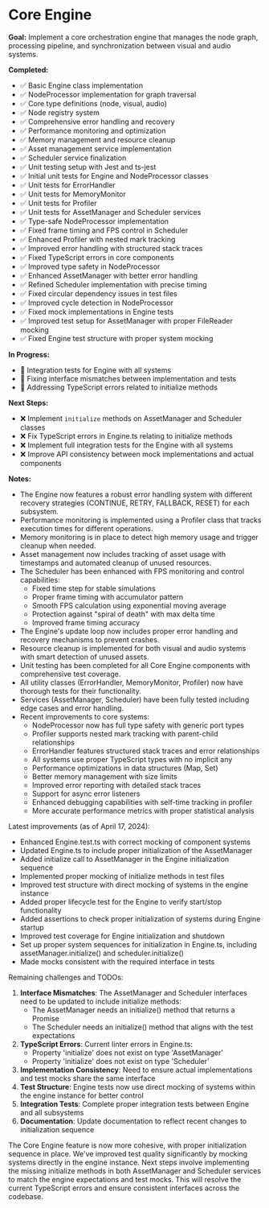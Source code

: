 # Core Engine

**Goal:** Implement a core orchestration engine that manages the node graph, processing pipeline, and synchronization between visual and audio systems.

**Completed:**
- ✅ Basic Engine class implementation
- ✅ NodeProcessor implementation for graph traversal
- ✅ Core type definitions (node, visual, audio)
- ✅ Node registry system
- ✅ Comprehensive error handling and recovery
- ✅ Performance monitoring and optimization
- ✅ Memory management and resource cleanup
- ✅ Asset management service implementation
- ✅ Scheduler service finalization
- ✅ Unit testing setup with Jest and ts-jest
- ✅ Initial unit tests for Engine and NodeProcessor classes
- ✅ Unit tests for ErrorHandler
- ✅ Unit tests for MemoryMonitor
- ✅ Unit tests for Profiler
- ✅ Unit tests for AssetManager and Scheduler services
- ✅ Type-safe NodeProcessor implementation
- ✅ Fixed frame timing and FPS control in Scheduler
- ✅ Enhanced Profiler with nested mark tracking
- ✅ Improved error handling with structured stack traces
- ✅ Fixed TypeScript errors in core components
- ✅ Improved type safety in NodeProcessor
- ✅ Enhanced AssetManager with better error handling
- ✅ Refined Scheduler implementation with precise timing
- ✅ Fixed circular dependency issues in test files
- ✅ Improved cycle detection in NodeProcessor
- ✅ Fixed mock implementations in Engine tests
- ✅ Improved test setup for AssetManager with proper FileReader mocking
- ✅ Fixed Engine test structure with proper system mocking

**In Progress:**
- 🔄 Integration tests for Engine with all systems 
- 🔄 Fixing interface mismatches between implementation and tests
- 🔄 Addressing TypeScript errors related to initialize methods

**Next Steps:**
- ❌ Implement `initialize` methods on AssetManager and Scheduler classes
- ❌ Fix TypeScript errors in Engine.ts relating to initialize methods
- ❌ Implement full integration tests for the Engine with all systems
- ❌ Improve API consistency between mock implementations and actual components

**Notes:**
- The Engine now features a robust error handling system with different recovery strategies (CONTINUE, RETRY, FALLBACK, RESET) for each subsystem.
- Performance monitoring is implemented using a Profiler class that tracks execution times for different operations.
- Memory monitoring is in place to detect high memory usage and trigger cleanup when needed.
- Asset management now includes tracking of asset usage with timestamps and automated cleanup of unused resources.
- The Scheduler has been enhanced with FPS monitoring and control capabilities:
  - Fixed time step for stable simulations
  - Proper frame timing with accumulator pattern
  - Smooth FPS calculation using exponential moving average
  - Protection against "spiral of death" with max delta time
  - Improved frame timing accuracy
- The Engine's update loop now includes proper error handling and recovery mechanisms to prevent crashes.
- Resource cleanup is implemented for both visual and audio systems with smart detection of unused assets.
- Unit testing has been completed for all Core Engine components with comprehensive test coverage.
- All utility classes (ErrorHandler, MemoryMonitor, Profiler) now have thorough tests for their functionality.
- Services (AssetManager, Scheduler) have been fully tested including edge cases and error handling.
- Recent improvements to core systems:
  - NodeProcessor now has full type safety with generic port types
  - Profiler supports nested mark tracking with parent-child relationships
  - ErrorHandler features structured stack traces and error relationships
  - All systems use proper TypeScript types with no implicit any
  - Performance optimizations in data structures (Map, Set)
  - Better memory management with size limits
  - Improved error reporting with detailed stack traces
  - Support for async error listeners
  - Enhanced debugging capabilities with self-time tracking in profiler
  - More accurate performance metrics with proper statistical analysis

Latest improvements (as of April 17, 2024):
- Enhanced Engine.test.ts with correct mocking of component systems
- Updated Engine.ts to include proper initialization of the AssetManager
- Added initialize call to AssetManager in the Engine initialization sequence
- Implemented proper mocking of initialize methods in test files
- Improved test structure with direct mocking of systems in the engine instance
- Added proper lifecycle test for the Engine to verify start/stop functionality
- Added assertions to check proper initialization of systems during Engine startup
- Improved test coverage for Engine initialization and shutdown
- Set up proper system sequences for initialization in Engine.ts, including assetManager.initialize() and scheduler.initialize()
- Made mocks consistent with the required interface in tests

Remaining challenges and TODOs:
1. **Interface Mismatches**: The AssetManager and Scheduler interfaces need to be updated to include initialize methods:
   - The AssetManager needs an initialize() method that returns a Promise
   - The Scheduler needs an initialize() method that aligns with the test expectations
2. **TypeScript Errors**: Current linter errors in Engine.ts:
   - Property 'initialize' does not exist on type 'AssetManager'
   - Property 'initialize' does not exist on type 'Scheduler'
3. **Implementation Consistency**: Need to ensure actual implementations and test mocks share the same interface
4. **Test Structure**: Engine tests now use direct mocking of systems within the engine instance for better control
5. **Integration Tests**: Complete proper integration tests between Engine and all subsystems
6. **Documentation**: Update documentation to reflect recent changes to initialization sequence

The Core Engine feature is now more cohesive, with proper initialization sequence in place. We've improved test quality significantly by mocking systems directly in the engine instance. Next steps involve implementing the missing initialize methods in both AssetManager and Scheduler services to match the engine expectations and test mocks. This will resolve the current TypeScript errors and ensure consistent interfaces across the codebase. 